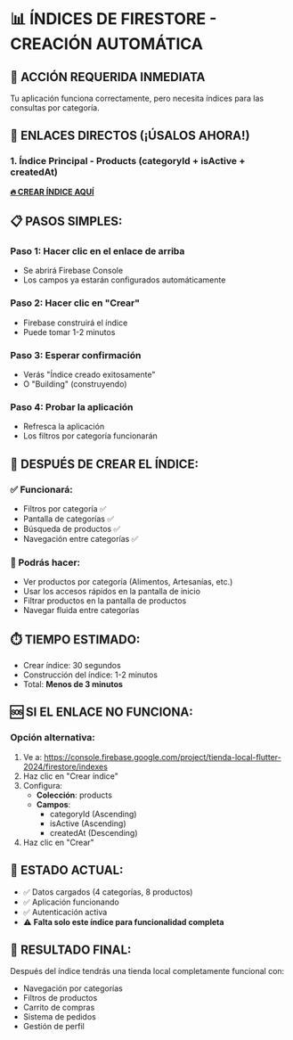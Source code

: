 # 📊 ÍNDICES DE FIRESTORE - CREACIÓN AUTOMÁTICA

## 🚨 ACCIÓN REQUERIDA INMEDIATA

Tu aplicación funciona correctamente, pero necesita índices para las consultas por categoría.

## 🔗 ENLACES DIRECTOS (¡ÚSALOS AHORA!)

### 1. Índice Principal - Products (categoryId + isActive + createdAt)
**[🔥 CREAR ÍNDICE AQUÍ](https://console.firebase.google.com/v1/r/project/tienda-local-flutter-2024/firestore/indexes?create_composite=Clpwcm9qZWN0cy90aWVuZGEtbG9jYWwtZmx1dHRlci0yMDI0L2RhdGFiYXNlcy8oZGVmYXVsdCkvY29sbGVjdGlvbkdyb3Vwcy9wcm9kdWN0cy9pbmRleGVzL18QARoOCgpjYXRlZ29yeUlkEAEaDAoIaXNBY3RpdmUQARoNCgljcmVhdGVkQXQQAhoMCghfX25hbWVfXxAC)**

## 📋 PASOS SIMPLES:

### Paso 1: Hacer clic en el enlace de arriba
- Se abrirá Firebase Console
- Los campos ya estarán configurados automáticamente

### Paso 2: Hacer clic en "Crear"
- Firebase construirá el índice
- Puede tomar 1-2 minutos

### Paso 3: Esperar confirmación
- Verás "Índice creado exitosamente"
- O "Building" (construyendo)

### Paso 4: Probar la aplicación
- Refresca la aplicación
- Los filtros por categoría funcionarán

## 🎯 DESPUÉS DE CREAR EL ÍNDICE:

### ✅ Funcionará:
- Filtros por categoría ✅
- Pantalla de categorías ✅
- Búsqueda de productos ✅
- Navegación entre categorías ✅

### 📱 Podrás hacer:
- Ver productos por categoría (Alimentos, Artesanías, etc.)
- Usar los accesos rápidos en la pantalla de inicio
- Filtrar productos en la pantalla de productos
- Navegar fluida entre categorías

## ⏱️ TIEMPO ESTIMADO:
- Crear índice: 30 segundos
- Construcción del índice: 1-2 minutos
- Total: **Menos de 3 minutos**

## 🆘 SI EL ENLACE NO FUNCIONA:

### Opción alternativa:
1. Ve a: https://console.firebase.google.com/project/tienda-local-flutter-2024/firestore/indexes
2. Haz clic en "Crear índice"
3. Configura:
   - **Colección**: products
   - **Campos**:
     - categoryId (Ascending)
     - isActive (Ascending)
     - createdAt (Descending)
4. Haz clic en "Crear"

## 📍 ESTADO ACTUAL:
- ✅ Datos cargados (4 categorías, 8 productos)
- ✅ Aplicación funcionando
- ✅ Autenticación activa
- ⚠️ **Falta solo este índice para funcionalidad completa**

## 🎉 RESULTADO FINAL:
Después del índice tendrás una tienda local completamente funcional con:
- Navegación por categorías
- Filtros de productos
- Carrito de compras
- Sistema de pedidos
- Gestión de perfil

